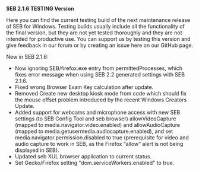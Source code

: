 **SEB 2.1.6 TESTING Version**

Here you can find the current testing build of the next maintenance release of SEB for Windows. Testing builds usually include all the functionality of the final version, but they are not yet tested thoroughly and they are not intended for productive use. You can support us by testing this version and give feedback in our forum or by creating an issue here on our GitHub page. 

New in SEB 2.1.6:

- Now ignoring SEB/firefox.exe entry from permittedProcesses, which fixes error message when using SEB 2.2 generated settings with SEB 2.1.6.
- Fixed wrong Browser Exam Key calculation after update.
- Removed Create new desktop kiosk mode from code which should fix the mouse offset problem introduced by the recent Windows Creators Update.
- Added support for webcams and microphone access with new SEB settings (to SEB Config Tool and seb browser) allowVideoCapture (mapped to media.navigator.video.enabled) and allowAudioCapture (mapped to media.getusermedia.audiocapture.enabled), and set media.navigator.permission.disabled to true (prerequisite for video and audio capture to work in SEB, as the Firefox “allow” alert is not being displayed in SEB).
- Updated seb XUL browser application to current status.
- Set Gecko/Firefox setting "dom.serviceWorkers.enabled" to true.
